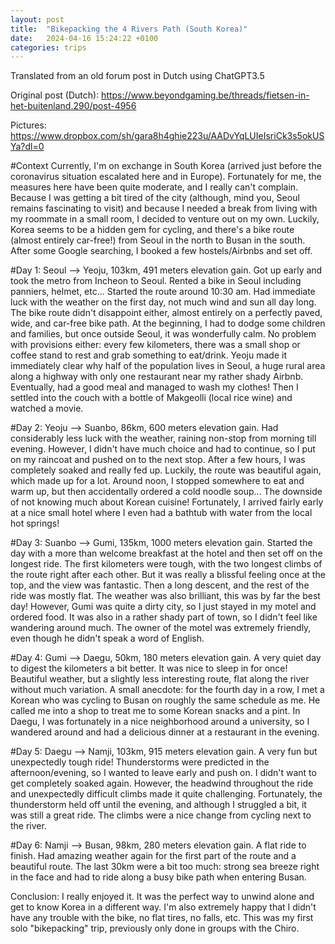 ```yaml
---
layout: post
title:  "Bikepacking the 4 Rivers Path (South Korea)"
date:   2024-04-16 15:24:22 +0100
categories: trips
---
```


Translated from an old forum post in Dutch using ChatGPT3.5

Original post (Dutch): https://www.beyondgaming.be/threads/fietsen-in-het-buitenland.290/post-4956

Pictures: https://www.dropbox.com/sh/gara8h4ghie223u/AADvYqLUIeIsriCk3s5okUSYa?dl=0

#Context
Currently, I'm on exchange in South Korea (arrived just before the coronavirus situation escalated here and in Europe). Fortunately for me, the measures here have been quite moderate, and I really can't complain. Because I was getting a bit tired of the city (although, mind you, Seoul remains fascinating to visit) and because I needed a break from living with my roommate in a small room, I decided to venture out on my own. Luckily, Korea seems to be a hidden gem for cycling, and there's a bike route (almost entirely car-free!) from Seoul in the north to Busan in the south. After some Google searching, I booked a few hostels/Airbnbs and set off.

#Day 1: Seoul --> Yeoju, 103km, 491 meters elevation gain.
Got up early and took the metro from Incheon to Seoul. Rented a bike in Seoul including panniers, helmet, etc... Started the route around 10:30 am. Had immediate luck with the weather on the first day, not much wind and sun all day long. The bike route didn't disappoint either, almost entirely on a perfectly paved, wide, and car-free bike path. At the beginning, I had to dodge some children and families, but once outside Seoul, it was wonderfully calm. No problem with provisions either: every few kilometers, there was a small shop or coffee stand to rest and grab something to eat/drink. Yeoju made it immediately clear why half of the population lives in Seoul, a huge rural area along a highway with only one restaurant near my rather shady Airbnb. Eventually, had a good meal and managed to wash my clothes! Then I settled into the couch with a bottle of Makgeolli (local rice wine) and watched a movie.

#Day 2: Yeoju --> Suanbo, 86km, 600 meters elevation gain.
Had considerably less luck with the weather, raining non-stop from morning till evening. However, I didn't have much choice and had to continue, so I put on my raincoat and pushed on to the next stop. After a few hours, I was completely soaked and really fed up. Luckily, the route was beautiful again, which made up for a lot. Around noon, I stopped somewhere to eat and warm up, but then accidentally ordered a cold noodle soup... The downside of not knowing much about Korean cuisine! Fortunately, I arrived fairly early at a nice small hotel where I even had a bathtub with water from the local hot springs!

#Day 3: Suanbo --> Gumi, 135km, 1000 meters elevation gain.
Started the day with a more than welcome breakfast at the hotel and then set off on the longest ride. The first kilometers were tough, with the two longest climbs of the route right after each other. But it was really a blissful feeling once at the top, and the view was fantastic. Then a long descent, and the rest of the ride was mostly flat. The weather was also brilliant, this was by far the best day! However, Gumi was quite a dirty city, so I just stayed in my motel and ordered food. It was also in a rather shady part of town, so I didn't feel like wandering around much. The owner of the motel was extremely friendly, even though he didn't speak a word of English.

#Day 4: Gumi --> Daegu, 50km, 180 meters elevation gain.
A very quiet day to digest the kilometers a bit better. It was nice to sleep in for once! Beautiful weather, but a slightly less interesting route, flat along the river without much variation. A small anecdote: for the fourth day in a row, I met a Korean who was cycling to Busan on roughly the same schedule as me. He called me into a shop to treat me to some Korean snacks and a pint. In Daegu, I was fortunately in a nice neighborhood around a university, so I wandered around and had a delicious dinner at a restaurant in the evening.

#Day 5: Daegu --> Namji, 103km, 915 meters elevation gain.
A very fun but unexpectedly tough ride! Thunderstorms were predicted in the afternoon/evening, so I wanted to leave early and push on. I didn't want to get completely soaked again. However, the headwind throughout the ride and unexpectedly difficult climbs made it quite challenging. Fortunately, the thunderstorm held off until the evening, and although I struggled a bit, it was still a great ride. The climbs were a nice change from cycling next to the river.

#Day 6: Namji --> Busan, 98km, 280 meters elevation gain.
A flat ride to finish. Had amazing weather again for the first part of the route and a beautiful route. The last 30km were a bit too much: strong sea breeze right in the face and had to ride along a busy bike path when entering Busan.

Conclusion: I really enjoyed it. It was the perfect way to unwind alone and get to know Korea in a different way. I'm also extremely happy that I didn't have any trouble with the bike, no flat tires, no falls, etc. This was my first solo "bikepacking" trip, previously only done in groups with the Chiro.
